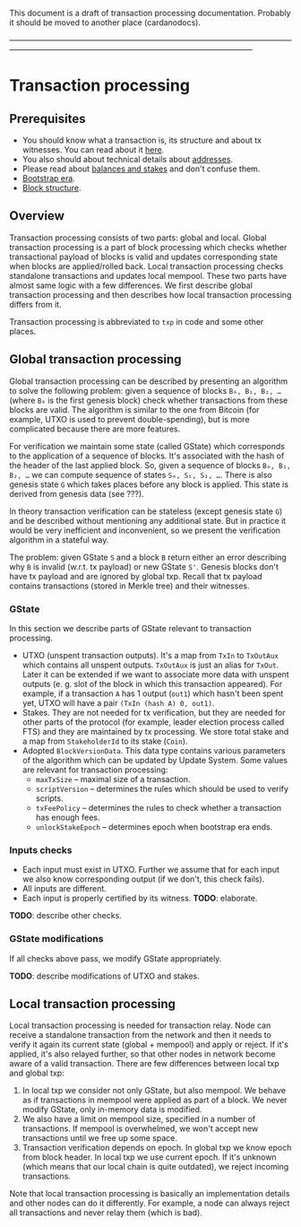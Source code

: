 This document is a draft of transaction processing documentation.
Probably it should be moved to another place (cardanodocs).

———————————————————————————————————————————————————————————————————

# Transaction processing

## Prerequisites

* You should know what a transaction is, its structure and about tx
  witnesses. You can read about it
  [here](https://cardanodocs.com/cardano/transactions/).
* You also should about technical details about
  [addresses](https://cardanodocs.com/cardano/addresses/).
* Please read about
  [balances and stakes](https://cardanodocs.com/cardano/balance-and-stake/) and
  don't confuse them.
* [Bootstrap era](https://cardanodocs.com/timeline/bootstrap/).
* [Block structure](https://cardanodocs.com/technical/blocks/#design).

## Overview

Transaction processing consists of two parts: global and local. Global
transaction processing is a part of block processing which checks
whether transactional payload of blocks is valid and updates
corresponding state when blocks are applied/rolled back. Local
transaction processing checks standalone transactions and updates
local mempool. These two parts have almost same logic with a few
differences. We first describe global transaction processing and then
describes how local transaction processing differs from it.

Transaction processing is abbreviated to `txp` in code and some other
places.

## Global transaction processing

Global transaction processing can be described by presenting an
algorithm to solve the following problem: given a sequence of blocks
`B₀, B₁, B₂, …` (where `B₀` is the first genesis block) check whether
transactions from these blocks are valid. The algorithm is similar to
the one from Bitcoin (for example, UTXO is used to prevent
double-spending), but is more complicated because there are more
features.

For verification we maintain some state (called GState) which
corresponds to the application of a sequence of blocks. It's associated
with the hash of the header of the last applied block. So, given a
sequence of blocks `B₀, B₁, B₂, …` we can compute sequence of states
`S₀, S₁, S₂, …`. There is also genesis state `G` which takes places
before any block is applied. This state is derived from genesis data
(see ???).

In theory transaction verification can be stateless (except genesis
state `G`) and be described without mentioning any additional
state. But in practice it would be very inefficient and inconvenient,
so we present the verification algorithm in a stateful way.

The problem: given GState `S` and a block `B` return either an error
describing why `B` is invalid (w.r.t. tx payload) or new GState
`S'`. Genesis blocks don't have tx payload and are ignored by global
txp. Recall that tx payload contains transactions (stored in Merkle
tree) and their witnesses.

### GState

In this section we describe parts of GState relevant to transaction
processing.

* UTXO (unspent transaction outputs). It's a map from `TxIn` to
  `TxOutAux` which contains all unspent outputs. `TxOutAux` is just an
  alias for `TxOut`. Later it can be extended if we want to associate
  more data with unspent outputs (e. g. slot of the block in which
  this transaction appeared).
  For example, if a transaction `A` has 1 output (`out1`) which hasn't been
  spent yet, UTXO will have a pair `(TxIn (hash A) 0, out1)`.
* Stakes. They are not needed for tx verification, but they are needed
  for other parts of the protocol (for example, leader election
  process called FTS) and they are maintained by tx processing.
  We store total stake and a map from `StakeholderId` to its stake (`Coin`).
* Adopted `BlockVersionData`. This data type contains various
  parameters of the algorithm which can be updated by Update
  System. Some values are relevant for transaction processing:
  * `maxTxSize` – maximal size of a transaction.
  * `scriptVersion` – determines the rules which should be used to
    verify scripts.
  * `txFeePolicy` – determines the rules to check whether a
    transaction has enough fees.
  * `unlockStakeEpoch` – determines epoch when bootstrap era ends.

### Inputs checks

* Each input must exist in UTXO. Further we assume that for each input
  we also know corresponding output (if we don't, this check fails).
* All inputs are different.
* Each input is properly certified by its witness. **TODO**: elaborate.

**TODO**: describe other checks.

### GState modifications

If all checks above pass, we modify GState appropriately.

**TODO**: describe modifications of UTXO and stakes.

## Local transaction processing

Local transaction processing is needed for transaction relay. Node can
receive a standalone transaction from the network and then it needs to
verify it again its current state (global + mempool) and apply or
reject. If it's applied, it's also relayed further, so that other
nodes in network become aware of a valid transaction. There are few
differences between local txp and global txp:

1. In local txp we consider not only GState, but also mempool. We
   behave as if transactions in mempool were applied as part of a
   block. We never modify GState, only in-memory data is modified.
2. We also have a limit on mempool size, specified in a number of
   transactions. If mempool is overwhelmed, we won't accept new
   transactions until we free up some space.
3. Transaction verification depends on epoch. In global txp we know
   epoch from block header. In local txp we use current epoch. If it's
   unknown (which means that our local chain is quite outdated), we
   reject incoming transactions.

Note that local transaction processing is basically an implementation
details and other nodes can do it differently. For example, a node can
always reject all transactions and never relay them (which is bad).

